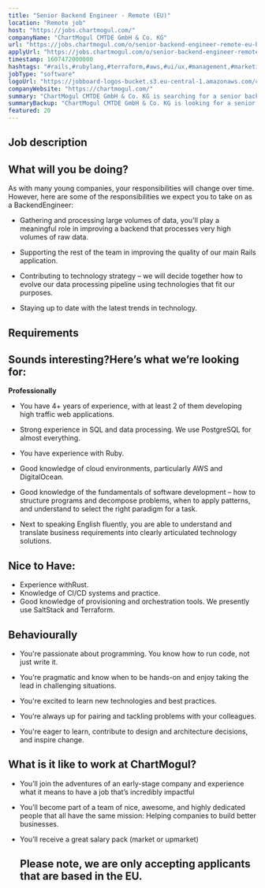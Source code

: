 ```yaml
---
title: "Senior Backend Engineer - Remote (EU)"
location: "Remote job"
host: "https://jobs.chartmogul.com/"
companyName: "ChartMogul CMTDE GmbH & Co. KG"
url: "https://jobs.chartmogul.com/o/senior-backend-engineer-remote-eu-berlin"
applyUrl: "https://jobs.chartmogul.com/o/senior-backend-engineer-remote-eu-berlin/c/new"
timestamp: 1607472000000
hashtags: "#rails,#rubylang,#terraform,#aws,#ui/ux,#management,#marketing,#postgresql,#rest,#translation"
jobType: "software"
logoUrl: "https://jobboard-logos-bucket.s3.eu-central-1.amazonaws.com/chartmogul-cmtde-gmbh-co-kg"
companyWebsite: "https://chartmogul.com/"
summary: "ChartMogul CMTDE GmbH & Co. KG is searching for a senior backend engineer that has 4+ years of experience, with at least 2 of them developing high traffic web applications."
summaryBackup: "ChartMogul CMTDE GmbH & Co. KG is looking for a senior backend engineer that has experience in: #rails, #rubylang, #terraform."
featured: 20
---
```


## Job description

## What will you be doing?

As with many young companies, your responsibilities will change over time. However, here are some of the responsibilities we expect you to take on as a BackendEngineer:

*   Gathering and processing large volumes of data, you'll play a meaningful role in improving a backend that processes very high volumes of raw data.
    
*   Supporting the rest of the team in improving the quality of our main Rails application.
    
*   Contributing to technology strategy – we will decide together how to evolve our data processing pipeline using technologies that fit our purposes.
    
*   Staying up to date with the latest trends in technology.
    

## Requirements

## Sounds interesting?Here’s what we’re looking for:

**Professionally**

*   You have 4+ years of experience, with at least 2 of them developing high traffic web applications.
*   Strong experience in SQL and data processing. We use PostgreSQL for almost everything.
    
*   You have experience with Ruby.
*   Good knowledge of cloud environments, particularly AWS and DigitalOcean.
    
*   Good knowledge of the fundamentals of software development – how to structure programs and decompose problems, when to apply patterns, and understand to select the right paradigm for a task.
*   Next to speaking English fluently, you are able to understand and translate business requirements into clearly articulated technology solutions.

## Nice to Have:

*   Experience withRust.
*   Knowledge of CI/CD systems and practice.
*   Good knowledge of provisioning and orchestration tools. We presently use SaltStack and Terraform.

## Behaviourally

*   You're passionate about programming. You know how to run code, not just write it.
    
*   You're pragmatic and know when to be hands-on and enjoy taking the lead in challenging situations.
    
*   You're excited to learn new technologies and best practices.
    
*   You’re always up for pairing and tackling problems with your colleagues.
    
*   You're eager to learn, contribute to design and architecture decisions, and inspire change.
    

## What is it like to work at ChartMogul?

*   You’ll join the adventures of an early-stage company and experience what it means to have a job that’s incredibly impactful
*   You’ll become part of a team of nice, awesome, and highly dedicated people that all have the same mission: Helping companies to build better businesses.
    
*   You’ll receive a great salary pack (market or upmarket)
    
    ## Please note, we are only accepting applicants that are based in the EU.
